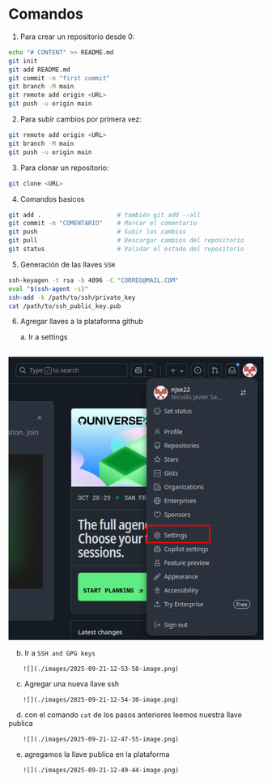 # Comandos

1. Para crear un repositorio desde 0: 

```bash
echo "# CONTENT" >> README.md
git init
git add README.md
git commit -m "first commit"
git branch -M main
git remote add origin <URL>
git push -u origin main
```

2. Para subir cambios por primera vez: 

```bash
git remote add origin <URL>
git branch -M main
git push -u origin main
```

3. Para clonar un repositorio:

```bash
git clone <URL>
```

4. Comandos basicos 

```bash
git add .                     # también git add --all 
git commit -m "COMENTARIO"    # Marcar el comentario 
git push                      # Subir los cambios 
git pull                      # Descargar cambios del repositorio 
git status                    # Validar el estado del repositorio 
```

5. Generación de las llaves `SSH`

```bash
ssh-keyagen -t rsa -b 4096 -C "CORREO@MAIL.COM"
eval "$(ssh-agent -s)"
ssh-add -k /path/to/ssh/private_key
cat /path/to/ssh_public_key.pub
```

6. Agregar llaves a la plataforma github 
   
   a. Ir a settings 

        ![](./images/2025-09-21-12-53-16-image.png)

    b. Ir a `SSH and GPG keys`

        ![](./images/2025-09-21-12-53-58-image.png)

    c. Agregar una nueva llave ssh 

        ![](./images/2025-09-21-12-54-30-image.png)

    d. con el comando `cat` de los pasos anteriores leemos nuestra llave publica 

        ![](./images/2025-09-21-12-47-55-image.png)

    e. agregamos la llave publica en la plataforma 

        ![](./images/2025-09-21-12-49-44-image.png)


